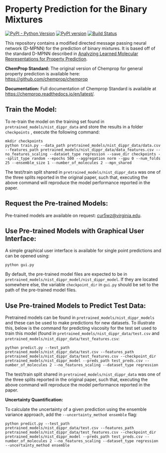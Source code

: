 # Property Prediction for the Binary Mixtures
[![PyPI - Python Version](https://img.shields.io/pypi/pyversions/chemprop)](https://badge.fury.io/py/chemprop)
[![PyPI version](https://badge.fury.io/py/chemprop.svg)](https://badge.fury.io/py/chemprop)
[![Build Status](https://github.com/chemprop/chemprop/workflows/tests/badge.svg)](https://github.com/chemprop/chemprop)

This repository contains a modified directed message passing neural network (D-MPNN) for the prediction of binary mixtures. It is based off of the standard D-MPNN described in [Analyzing Learned Molecular Representations for Property Prediction](https://pubs.acs.org/doi/abs/10.1021/acs.jcim.9b00237).

**ChemProp Standard:** The original version of Chemprop for general property prediction is available here: https://github.com/chemprop/chemprop


**Documentation:** Full documentation of Chemprop Standard is available at https://chemprop.readthedocs.io/en/latest/.

## Train the Model:
To re-train the model on the training set found in ``pretrained_models/nist_dippr_data`` and store the results in a folder ``checkpoints`` , execute the following command:

```
mkdir checkpoints
python train.py --data_path pretrained_models/nist_dippr_data/data.csv --features_path pretrained_models/nist_dippr_data/data_features.csv --no_features_scaling --dataset_type regression --save_dir checkpoints --split_type random --epochs 500 --aggregation norm --gpu 0 --num_folds 25 --ensemble_size 1 --number_of_molecules 2 --mpn_shared
```
The test/train split shared in ``pretrained_models/nist_dippr_data`` was one of the three splits reported in the original paper, such that, executing the above command will reproduce the model performance reported in the paper.

## Request the Pre-trained Models:
Pre-trained models are available on request: cur5wz@virginia.edu.

## Use Pre-trained Models with Graphical User Interface:
A simple graphical user interface is available for single point predictions and can be opened using:
```
python gui.py
```
By default, the pre-trained model files are expected to be in ``pretrained_models/nist_dippr_model/nist_dippr_model``. If they are located somewhere else, the variable ``checkpoint_dir`` in ``gui.py`` should be set to the path of the pre-trained model files.

## Use Pre-trained Models to Predict Test Data:
Pretrained models can be found in ``pretrained_models/nist_dippr_models`` and these can be used to make predictions for new datasets. To illustrate this, below is the command for predicting viscosity for the test set used to train this model (found in ``pretrained_models/nist_dippr_data/test.csv`` and ``pretrained_models/nist_dippr_data/test_features.csv``:

```
python predict.py --test_path pretrained_models/nist_dippr_data/test.csv --features_path pretrained_models/nist_dippr_data/test_features.csv --checkpoint_dir pretrained_models/nist_dippr_model --preds_path test_preds.csv --number_of_molecules 2 --no_features_scaling --dataset_type regression
```
The test/train split shared in ``pretrained_models/nist_dippr_data`` was one of the three splits reported in the original paper, such that, executing the above command will reproduce the model performance reported in the paper.

**Uncertainty Quantification:** 

To calculate the uncertainty of a given prediction using the ensemble variance approach, add the ``--uncertainty_method ensemble`` flag:
```
python predict.py --test_path pretrained_models/nist_dippr_data/test.csv --features_path pretrained_models/nist_dippr_data/test_features.csv --checkpoint_dir pretrained_models/nist_dippr_model --preds_path test_preds.csv --number_of_molecules 2 --no_features_scaling --dataset_type regression --uncertainty_method ensemble
```





